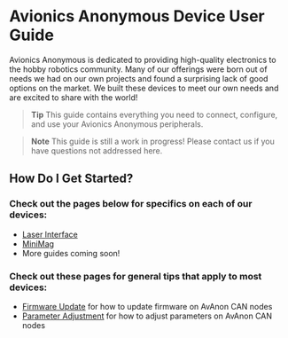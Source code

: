 # Avionics Anonymous Device User Guide

Avionics Anonymous is dedicated to providing high-quality electronics to the hobby robotics community. Many of our offerings were born out of needs we had on our own projects and found a surprising lack of good options on the market. We built these devices to meet our own needs and are excited to share with the world!

> **Tip** This guide contains everything you need to connect, configure, and use your Avionics Anonymous peripherals.

<span></span>

> **Note** This guide is still a work in progress! Please contact us if you have questions not addressed here.

## How Do I Get Started?

### Check out the pages below for specifics on each of our devices:

- [Laser Interface](devices/laser_interface.md) 
- [MiniMag](devices/minimag.md)
- More guides coming soon!
<!-- - [GNSSMag](devices/GNSSMag.md) -->
<!-- - [microADC](devices/microADC.md) -->

### Check out these pages for general tips that apply to most devices:

- [Firmware Update](general/firmware_update.md) for how to update firmware on AvAnon CAN nodes
- [Parameter Adjustment](general/parameters.md) for how to adjust parameters on AvAnon CAN nodes
